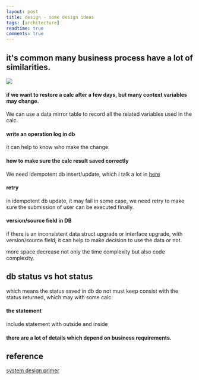 ```yaml
---
layout: post
title: design - some design ideas
tags: [architecture]
readtime: true
comments: true
---
```


## it's common many business process have a lot of similarities.

![](https://pt-starimg.didistatic.com/static/starimg/img/WZZtElqVEi1623416844350.png)

#### if we want to restore a calc after a few days, but many context variables may change.
We can use a data mirror table to record all the related variables used in the calc.

#### write an operation log in db
it can help to know who make the change. 

#### how to make sure the calc result saved correctly
We need idempotent db insert/update, which I talk a lot in [here](2021-06-10-idempotent_db_update.md)

#### retry
in idempotent db update, it may fail in some case, we need retry to make sure the submission of user can be executed finally. 

#### version/source field in DB
if there is an inconsistent data struct upgrade or interface upgrade, with version/source field, it can help to make decision to use the data or not.  

more space decrease not only the time complexity but also code complexity.


## db status vs hot status
which means the status saved in db do not must keep consist with the status returned, which may with some calc. 

#### the statement
include statement with outside and inside

#### there are a lot of details which depend on business requirements.

## reference
[system design primer](https://github.com/donnemartin/system-design-primer/blob/master/README.md)